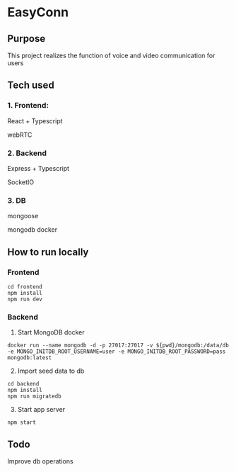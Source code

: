 # EasyConn

## Purpose

This project realizes the function of voice and video communication for users

## Tech used

### 1. Frontend:

React + Typescript

webRTC

### 2. Backend

Express + Typescript

SocketIO

### 3. DB

mongoose

mongodb docker

## How to run locally

### Frontend

```
cd frontend
npm install
npm run dev
```

### Backend

1. Start MongoDB docker

```
docker run --name mongodb -d -p 27017:27017 -v ${pwd}/mongodb:/data/db -e MONGO_INITDB_ROOT_USERNAME=user -e MONGO_INITDB_ROOT_PASSWORD=pass mongodb:latest
```

2. Import seed data to db

```
cd backend
npm install
npm run migratedb
```

3. Start app server

```
npm start
```

## Todo

Improve db operations
